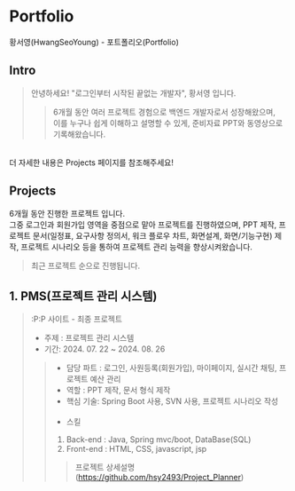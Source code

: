 # Portfolio
황서영(HwangSeoYoung) - 포트폴리오(Portfolio)

##  Intro
>안녕하세요! "로그인부터 시작된 끝없는 개발자", 황서영 입니다.
>>6개월 동안 여러 프로젝트 경험으로 백엔드 개발자로서 성장해왔으며,<br>
>>이를 누구나 쉽게 이해하고 설명할 수 있게, 준비자료 PPT와 동영상으로 기록해왔습니다.<br>
<br>
더 자세한 내용은 Projects 페이지를 참조해주세요!

## Projects
6개월 동안 진행한 프로젝트 입니다.<br>
그중 로그인과 회원가입 영역을 중점으로 맡아 프로젝트를 진행하였으며,
PPT 제작, 프로젝트 문서(일정표, 요구사항 정의서, 워크 플로우 차트, 화면설계, 화면/기능구현) 제작, 프로젝트 시나리오 등을 통하여 프로젝트 관리 능력을 향상시켜왔습니다.<br>

>최근 프로젝트 순으로 진행됩니다.

## 1.  PMS(프로젝트 관리 시스템)
>:P:P 사이트 - 최종 프로젝트<br>
>- 주제 : 프로젝트 관리 시스템<br>
>- 기간: 2024. 07. 22 ~ 2024. 08. 26<br>
>> - 담당 파트 : 로그인, 사원등록(회원가입), 마이페이지, 실시간 채팅, 프로젝트 예산 관리
>> - 역할 : PPT 제작, 문서 형식 제작
>> - 핵심 기술: Spring Boot 사용, SVN 사용, 프로젝트 시나리오 작성 <br>
>>   <br>
>> - 스킬
>> 1. Back-end 
>> : Java, Spring mvc/boot, DataBase(SQL)
>> 2. Front-end
>>: HTML, CSS, javascript, jsp <br>
>>>프로젝트 상세설명(https://github.com/hsy2493/Project_Planner)
